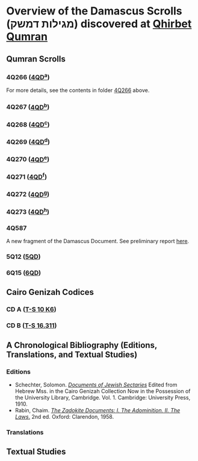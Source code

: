 # Overview of the Damascus Scrolls (מגילות דמשק) discovered at [Qhirbet Qumran](https://www.google.com/maps/place/Qumran+National+Park/@31.7415923,35.4611532,17z/data=!4m12!1m6!3m5!1s0x150333e1203003c9:0x117008f8a020565f!2sQumran+National+Park!8m2!3d31.7415923!4d35.4633419!3m4!1s0x150333e1203003c9:0x117008f8a020565f!8m2!3d31.7415923!4d35.4633419)

## Qumran Scrolls

### 4Q266 (<a href="https://www.deadseascrolls.org.il/explore-the-archive/search#q='4Q266'">4QD<sup>a</sup></a>)

For more details, see the contents in folder <a href="4Q266/">4Q266</a> above.

### 4Q267 (<a href="https://www.deadseascrolls.org.il/explore-the-archive/search#q='4Q267'">4QD<sup>b</sup></a>)

### 4Q268 (<a href="https://www.deadseascrolls.org.il/explore-the-archive/search#q='4Q268'">4QD<sup>c</sup></a>)

### 4Q269 (<a href="https://www.deadseascrolls.org.il/explore-the-archive/search#q='4Q269'">4QD<sup>d</sup></a>)

### 4Q270 (<a href="https://www.deadseascrolls.org.il/explore-the-archive/search#q='4Q270'">4QD<sup>e</sup></a>)

### 4Q271 (<a href="https://www.deadseascrolls.org.il/explore-the-archive/search#q='4Q271'">4QD<sup>f</sup></a>)

### 4Q272 (<a href="https://www.deadseascrolls.org.il/explore-the-archive/search#q='4Q272'">4QD<sup>g</sup></a>)

### 4Q273 (<a href="https://www.deadseascrolls.org.il/explore-the-archive/search#q='4Q273'">4QD<sup>h</sup></a>)

### 4Q587

A new fragment of the Damascus Document. See preliminary report [here](/editions/4Q587).

### 5Q12 (<a href="https://www.deadseascrolls.org.il/explore-the-archive/search#q='5Q12'">5QD</a>)

### 6Q15 (<a href="https://www.deadseascrolls.org.il/explore-the-archive/search#q='6Q15'">6QD</a>)

## Cairo Genizah Codices

### CD A (<a href="https://cudl.lib.cam.ac.uk/view/MS-TS-00010-K-00006/1">T-S 10 K6</a>)

### CD B (<a href="https://cudl.lib.cam.ac.uk/view/MS-TS-00016-00311/1">T-S 16.311</a>)

## A Chronological Bibliography (Editions, Translations, and Textual Studies)

### Editions

* Schechter, Solomon. <a href="https://ia600404.us.archive.org/33/items/SchechterFragmentsOfAZadokiteWork1910/Schechter-Fragments-of-a-Zadokite-work-1910.pdf">_Documents of Jewish Sectaries_</a> Edited from Hebrew Mss. in the Cairo Genizah Collection Now in the Possession of the University Library, Cambridge. Vol. 1. Cambridge: University Press, 1910.
* Rabin, Chaim. <a href="https://books.google.de/books/about/The_Zadokite_documents.html?id=o2pIAAAAMAAJ&redir_esc=y">_The Zadokite Documents: I. The Adominition. II. The Laws_.</a> 2nd ed. Oxford: Clarendon, 1958.



### Translations

## Textual Studies